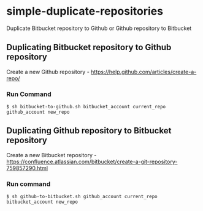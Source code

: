 # simple-duplicate-repositories
Duplicate Bitbucket repository to Github or Github repository to Bitbucket

## Duplicating Bitbucket repository to Github repository

Create a new Github repository - https://help.github.com/articles/create-a-repo/

### Run Command

```
$ sh bitbucket-to-github.sh bitbucket_account current_repo github_account new_repo
```

## Duplicating Github repository to Bitbucket repository

Create a new Bitbucket repository - https://confluence.atlassian.com/bitbucket/create-a-git-repository-759857290.html

### Run command

```
$ sh github-to-bitbucket.sh github_account current_repo bitbucket_account new_repo
```